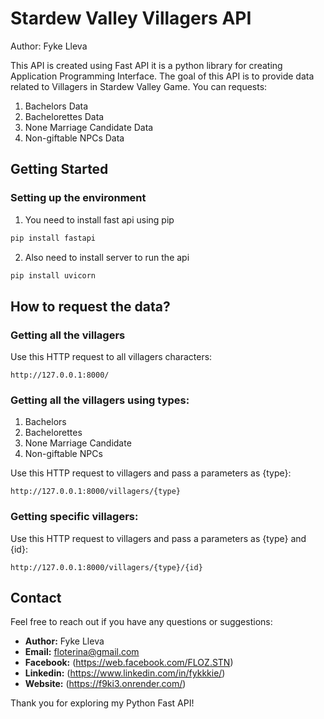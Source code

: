 # Stardew Valley Villagers API

Author: Fyke Lleva

This API is created using Fast API it is a python library for creating Application Programming Interface. The goal of this API is to provide data related to Villagers in Stardew Valley Game. You can requests:

1. Bachelors Data
2. Bachelorettes Data
3. None Marriage Candidate Data
4. Non-giftable NPCs Data

## Getting Started

### Setting up the environment

1. You need to install fast api using pip

```python
pip install fastapi
```

2. Also need to install server to run the api

```python
pip install uvicorn
```

## How to request the data?

### Getting all the villagers

Use this HTTP request to all villagers characters:

```
http://127.0.0.1:8000/
```

### Getting all the villagers using types:

1. Bachelors
2. Bachelorettes
3. None Marriage Candidate
4. Non-giftable NPCs

Use this HTTP request to villagers and pass a parameters as {type}:

```
http://127.0.0.1:8000/villagers/{type}
```

### Getting specific villagers:

Use this HTTP request to villagers and pass a parameters as {type} and {id}:

```
http://127.0.0.1:8000/villagers/{type}/{id}
```

## Contact

Feel free to reach out if you have any questions or suggestions:

- **Author:** Fyke Lleva
- **Email:** floterina@gmail.com
- **Facebook:** (https://web.facebook.com/FLOZ.STN)
- **Linkedin:** (https://www.linkedin.com/in/fykkkie/)
- **Website:** (https://f9ki3.onrender.com/)
  
Thank you for exploring my Python Fast API!
